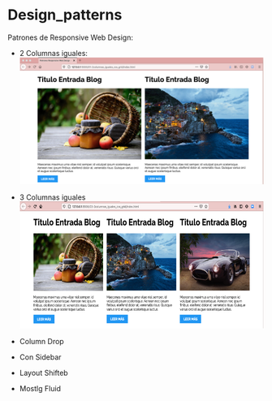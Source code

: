 # Design_patterns

Patrones de Responsive Web Design:

- 2 Columnas iguales:
  <img src="ss/2Columns.png" width="500" height="250">

- 3 Columnas iguales
  <img src ="ss/3Columns.png" width="500" height="250">

- Column Drop
- Con Sidebar
- Layout Shifteb
- Mostlg Fluid

